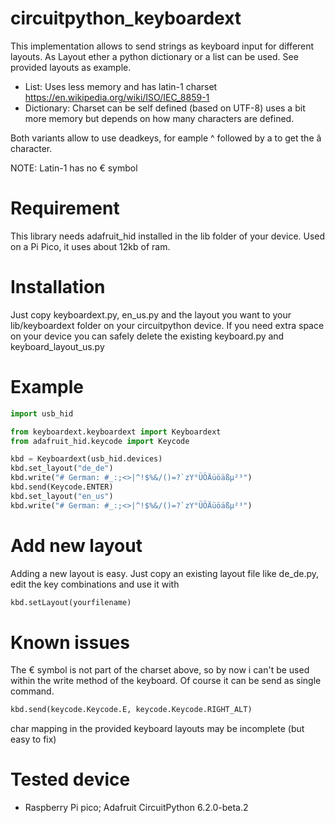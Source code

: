 # circuitpython_keyboardext

This implementation allows to send strings as keyboard input for different layouts.
As Layout ether a python dictionary or a list can be used. See provided layouts as example.

* List: Uses less memory and has latin-1 charset https://en.wikipedia.org/wiki/ISO/IEC_8859-1
* Dictionary: Charset can be self defined (based on UTF-8) uses a bit more memory but depends on how many characters are defined.

Both variants allow to use deadkeys, for eample ^ followed by a to get the â character.

NOTE: Latin-1 has no € symbol



# Requirement
This library needs adafruit_hid installed in the lib folder of your device.
Used on a Pi Pico, it uses about 12kb of ram.

# Installation
Just copy keyboardext.py, en_us.py and the layout you want to your lib/keyboardext folder on your circuitpython device.
If you need extra space on your device you can safely delete the existing keyboard.py and keyboard_layout_us.py

# Example
```python
import usb_hid

from keyboardext.keyboardext import Keyboardext
from adafruit_hid.keycode import Keycode

kbd = Keyboardext(usb_hid.devices)
kbd.set_layout("de_de")
kbd.write("# German: #_:;<>|^!$%&/()=?`zY°ÜÖÄüöäßµ²³")
kbd.send(Keycode.ENTER)
kbd.set_layout("en_us")
kbd.write("# German: #_:;<>|^!$%&/()=?`zY°ÜÖÄüöäßµ²³")
```
# Add new layout
Adding a new layout is easy. Just copy an existing layout file like de_de.py, edit the key combinations and use it with 
```python
kbd.setLayout(yourfilename) 
```
# Known issues
The € symbol is not part of the charset above, so by now i can't be used within the write method of the keyboard.
Of course it can be send as single command.
```python
kbd.send(keycode.Keycode.E, keycode.Keycode.RIGHT_ALT)
```
char mapping in the provided keyboard layouts may be incomplete (but easy to fix)

# Tested device
- Raspberry Pi pico; Adafruit CircuitPython 6.2.0-beta.2
